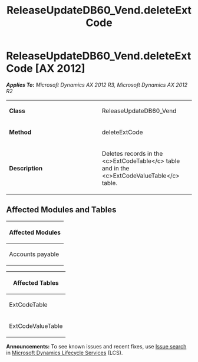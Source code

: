 ﻿---
title: ReleaseUpdateDB60_Vend.deleteExtCode
TOCTitle: ReleaseUpdateDB60_Vend.deleteExtCode
ms:assetid: a37dc685-3ad2-e2c2-2274-fb3d60483e0d
ms:mtpsurl: https://msdn.microsoft.com/en-us/library/JJ736761(v=AX.60)
ms:contentKeyID: 49710193
ms.date: 05/18/2015
mtps_version: v=AX.60
---

# ReleaseUpdateDB60\_Vend.deleteExtCode [AX 2012]


_**Applies To:** Microsoft Dynamics AX 2012 R3, Microsoft Dynamics AX 2012 R2_

<table>
<colgroup>
<col style="width: 50%" />
<col style="width: 50%" />
</colgroup>
<tbody>
<tr class="odd">
<td><p><strong>Class</strong></p></td>
<td><p>ReleaseUpdateDB60_Vend</p></td>
</tr>
<tr class="even">
<td><p><strong>Method</strong></p></td>
<td><p>deleteExtCode</p></td>
</tr>
<tr class="odd">
<td><p><strong>Description</strong></p></td>
<td><p>Deletes records in the &lt;c&gt;ExtCodeTable&lt;/c&gt; table and in the &lt;c&gt;ExtCodeValueTable&lt;/c&gt; table.</p></td>
</tr>
</tbody>
</table>


## Affected Modules and Tables

<table>
<colgroup>
<col style="width: 100%" />
</colgroup>
<thead>
<tr class="header">
<th><p>Affected Modules</p></th>
</tr>
</thead>
<tbody>
<tr class="odd">
<td><p>Accounts payable</p></td>
</tr>
</tbody>
</table>


<table>
<colgroup>
<col style="width: 100%" />
</colgroup>
<thead>
<tr class="header">
<th><p>Affected Tables</p></th>
</tr>
</thead>
<tbody>
<tr class="odd">
<td><p>ExtCodeTable</p></td>
</tr>
<tr class="even">
<td><p>ExtCodeValueTable</p></td>
</tr>
</tbody>
</table>

  
**Announcements:** To see known issues and recent fixes, use [Issue search](http://go.microsoft.com/fwlink/?linkid=389258) in [Microsoft Dynamics Lifecycle Services](http://go.microsoft.com/fwlink/?linkid=306505) (LCS).

